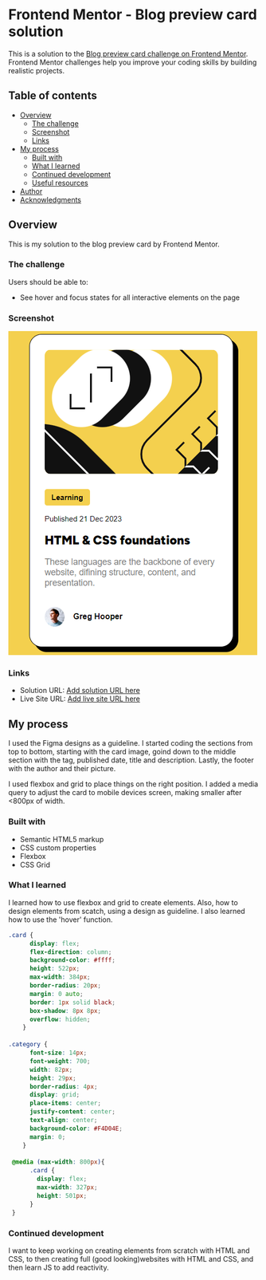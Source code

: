 # Frontend Mentor - Blog preview card solution

This is a solution to the [Blog preview card challenge on Frontend Mentor](https://www.frontendmentor.io/challenges/blog-preview-card-ckPaj01IcS). Frontend Mentor challenges help you improve your coding skills by building realistic projects. 

## Table of contents

- [Overview](#overview)
  - [The challenge](#the-challenge)
  - [Screenshot](#screenshot)
  - [Links](#links)
- [My process](#my-process)
  - [Built with](#built-with)
  - [What I learned](#what-i-learned)
  - [Continued development](#continued-development)
  - [Useful resources](#useful-resources)
- [Author](#author)
- [Acknowledgments](#acknowledgments)

## Overview

This is my solution to the blog preview card by Frontend Mentor.

### The challenge

Users should be able to:

- See hover and focus states for all interactive elements on the page

### Screenshot

![solution screenshot](./assets/images/solutionSS.png)

### Links

- Solution URL: [Add solution URL here](https://your-solution-url.com)
- Live Site URL: [Add live site URL here](https://your-live-site-url.com)

## My process

I used the Figma designs as a guideline. I started coding the sections from top to bottom, starting with the card image, goind down to the middle section with the tag, published date, title and description. Lastly, the footer with the author and their picture.

I used flexbox and grid to place things on the right position. I added a media query to adjust the card to mobile devices screen, making smaller after <800px of width.

### Built with

- Semantic HTML5 markup
- CSS custom properties
- Flexbox
- CSS Grid

### What I learned

I learned how to use flexbox and grid to create elements. Also, how to design elements from scatch, using a design as guideline. I also learned how to use the 'hover' function.

```css
.card {
      display: flex;
      flex-direction: column;
      background-color: #ffff;
      height: 522px;
      max-width: 384px;
      border-radius: 20px;
      margin: 0 auto;
      border: 1px solid black;
      box-shadow: 8px 8px;
      overflow: hidden;
    }

.category {
      font-size: 14px;
      font-weight: 700;
      width: 82px;
      height: 29px;
      border-radius: 4px;
      display: grid;
      place-items: center;
      justify-content: center;
      text-align: center;
      background-color: #F4D04E;
      margin: 0;
    }

 @media (max-width: 800px){
      .card {
        display: flex;
        max-width: 327px;
        height: 501px;
      }
 }
```

### Continued development

I want to keep working on creating elements from scratch with HTML and CSS, to then creating full (good looking)websites with HTML and CSS, and then learn JS to add reactivity.
